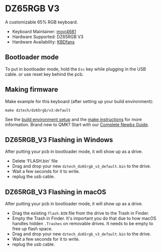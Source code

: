 # DZ65RGB V3

A customizable 65% RGB keyboard.

* Keyboard Maintainer: [moyi4681](https://github.com/moyi4681)
* Hardware Supported: DZ65RGB V3
* Hardware Availability: [KBDfans](https://kbdfans.com/)

## Bootloader mode

To put in bootloader mode, hold the `Esc` key while plugging in the USB cable. or use reset key behind the pcb.

## Making firmware

Make example for this keyboard (after setting up your build environment):

    make dztech/dz65rgb/v3:default

See the [build environment setup](https://docs.qmk.fm/#/getting_started_build_tools) and the [make instructions](https://docs.qmk.fm/#/getting_started_make_guide) for more information. Brand new to QMK? Start with our [Complete Newbs Guide](https://docs.qmk.fm/#/newbs).

## DZ65RGB_V3 Flashing in Windows

After putting your pcb in bootloader mode, it will show up as a drive.

* Delete 'FLASH.bin' file
* Drag and drop your new `dztech_dz65rgb_v3_default.bin` to the drive.
* Wait a few seconds for it to write. 
* replug the usb cable.

## DZ65RGB_V3 Flashing in macOS

After putting your pcb in bootloader mode, it will show up as a drive.

* Drag the existing `flash.BIN` file from the drive to the Trash in Finder.
* Empty the Trash in Finder. It's important you do that due to how macOS handles hidden `.Trashes` on removable drives. It needs to be empty to free up flash space.
* Drag and drop your new `dztech_dz65rgb_v3_default.bin` to the drive.
* Wait a few seconds for it to write. 
* replug the usb cable.
